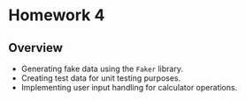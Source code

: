 # Homework 4

## Overview

- Generating fake data using the `Faker` library.
- Creating test data for unit testing purposes.
- Implementing user input handling for calculator operations.